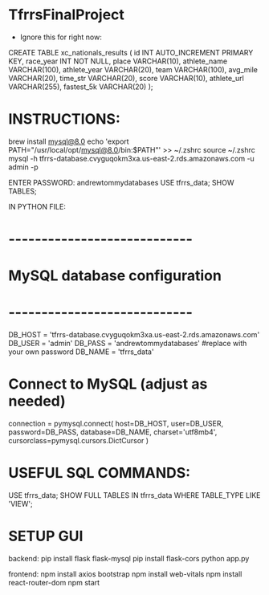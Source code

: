 # TfrrsFinalProject
- Ignore this for right now:

CREATE TABLE xc_nationals_results (
    id INT AUTO_INCREMENT PRIMARY KEY,
    race_year INT NOT NULL,
    place VARCHAR(10),
    athlete_name VARCHAR(100),
    athlete_year VARCHAR(20),
    team VARCHAR(100),
    avg_mile VARCHAR(20),
    time_str VARCHAR(20),
    score VARCHAR(10),
    athlete_url VARCHAR(255),
    fastest_5k VARCHAR(20)
);


# INSTRUCTIONS:
brew install mysql@8.0
echo 'export PATH="/usr/local/opt/mysql@8.0/bin:$PATH"' >> ~/.zshrc
source ~/.zshrc
mysql -h tfrrs-database.cvyguqokm3xa.us-east-2.rds.amazonaws.com -u admin -p

ENTER PASSWORD: andrewtommydatabases
USE tfrrs_data;
SHOW TABLES;

IN PYTHON FILE: 
# ----------------------------
# MySQL database configuration
# ----------------------------
DB_HOST = 'tfrrs-database.cvyguqokm3xa.us-east-2.rds.amazonaws.com'
DB_USER = 'admin'
DB_PASS = 'andrewtommydatabases' #replace with your own password
DB_NAME = 'tfrrs_data'

# Connect to MySQL (adjust as needed)
connection = pymysql.connect(
    host=DB_HOST,
    user=DB_USER,
    password=DB_PASS,
    database=DB_NAME,
    charset='utf8mb4',
    cursorclass=pymysql.cursors.DictCursor
)


# USEFUL SQL COMMANDS:
USE tfrrs_data;
SHOW FULL TABLES IN tfrrs_data WHERE TABLE_TYPE LIKE 'VIEW';

# SETUP GUI
backend: pip install flask flask-mysql
pip install flask-cors
python app.py

frontend: npm install axios bootstrap
npm install web-vitals
npm install react-router-dom
npm start


